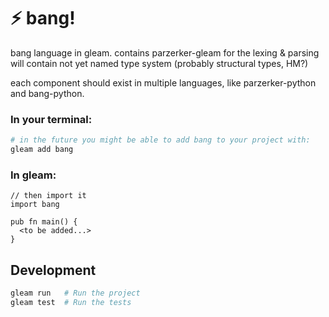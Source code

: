 # ⚡ bang!

bang language in gleam.
contains parzerker-gleam for the lexing & parsing
will contain not yet named type system (probably structural types, HM?)

each component should exist in multiple languages, like parzerker-python and bang-python.

### In your terminal:
```sh
# in the future you might be able to add bang to your project with:
gleam add bang
```

### In gleam:
```gleam
// then import it
import bang

pub fn main() {
  <to be added...>
}
```


## Development

```sh
gleam run   # Run the project
gleam test  # Run the tests
```
